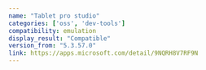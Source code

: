 ```yaml
---
name: "Tablet pro studio"
categories: ['oss', 'dev-tools']
compatibility: emulation
display_result: "Compatible"
version_from: "5.3.57.0"
link: https://apps.microsoft.com/detail/9NQRH8V7RF9N
---
```

